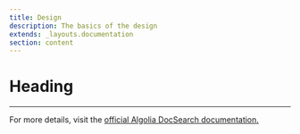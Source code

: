 ```yaml
---
title: Design
description: The basics of the design 
extends: _layouts.documentation
section: content
---
```


# Heading

---

For more details, visit the [official Algolia DocSearch documentation.](https://community.algolia.com/docsearch/what-is-docsearch.html)
